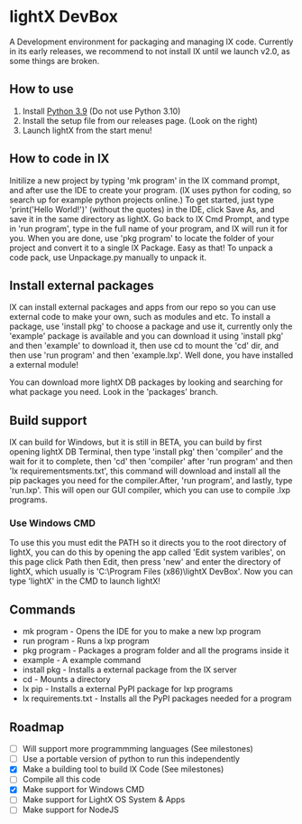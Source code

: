 # lightX DevBox
A Development environment for packaging and managing lX code. Currently in its early releases, we recommend to not install lX until we launch v2.0, as some things are broken.
## How to use
1. Install [Python 3.9](https://www.python.org/ftp/python/3.9.7/python-3.9.7.exe) (Do not use Python 3.10)
2. Install the setup file from our releases page. (Look on the right)
3. Launch lightX from the start menu!

## How to code in lX
Initilize a new project by typing 'mk program' in the lX command prompt, and after use the IDE to create your program. (lX uses python for coding, so search up for example 
python projects online.) To get started, just type 'print('Hello World!')' (without the quotes) in the IDE, click Save As, and save it in the same directory as lightX. Go back to lX Cmd Prompt, and type in 'run program', type in the full name of your program, and lX will run it for you. When you are done, use 'pkg program' to locate the folder of your project and convert it to a single lX Package. Easy as that! To unpack a code pack, use Unpackage.py manually to unpack it.

## Install external packages
lX can install external packages and apps from our repo so you can use external code to make your own, such as modules and etc. To install a package, use 'install pkg' to choose a package and use it, currently only the 'example' package is available and you can download it using 'install pkg' and then 'example' to download it, then use cd to mount the 'cd' dir, and then use 'run program' and then 'example.lxp'. Well done, you have installed a external module! <br>

You can download more lightX DB packages by looking and searching for what package you need. Look in the 'packages' branch.

## Build support
lX can build for Windows, but it is still in BETA, you can build by first opening lightX DB Terminal, then type 'install pkg' then 'compiler' and the wait for it to complete, then 'cd' then 'compiler' after 'run program' and then 'lx requirementsments.txt', this command will download and install all the pip packages you need for the compiler.After, 'run program', and lastly, type 'run.lxp'. This will open our GUI compiler, which you can use to compile .lxp programs.

### Use Windows CMD 
To use this you must edit the PATH so it directs you to the root directory of lightX, you can do this by opening the app called 'Edit system varibles', on this page click Path then Edit, then press 'new' and enter the directory of lightX, which usually is 'C:\Program Files (x86)\lightX DevBox'. Now you can type 'lightX' in the CMD to launch lightX!

## Commands 
* mk program - Opens the IDE for you to make a new lxp program
* run program - Runs a lxp program
* pkg program - Packages a program folder and all the programs inside it
* example - A example command
* install pkg - Installs a external package from the lX server
* cd - Mounts a directory
* lx pip - Installs a external PyPI package for lxp programs
* lx requirements.txt - Installs all the PyPI packages needed for a program

## Roadmap
- [ ] Will support more programmming languages (See milestones)
- [ ] Use a portable version of python to run this independently 
- [x] Make a building tool to build lX Code (See milestones)
- [ ] Compile all this code 
- [x] Make support for Windows CMD 
- [ ] Make support for LightX OS System & Apps
- [ ] Make support for NodeJS
